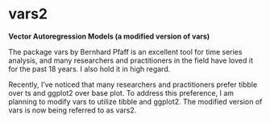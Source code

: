 # vars2
**Vector Autoregression Models (a modified version of vars)**

The package vars by Bernhard Pfaff is an excellent tool for time series analysis, and many researchers and practitioners in the field have loved it for the past 18 years. I also hold it in high regard.

Recently, I’ve noticed that many researchers and practitioners prefer tibble over ts and ggplot2 over base plot. To address this preference, I am planning to modify vars to utilize tibble and ggplot2. The modified version of vars is now being referred to as vars2.
